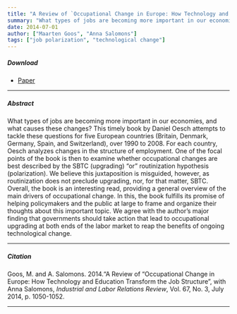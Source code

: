 ```yaml
---
title: "A Review of `Occupational Change in Europe: How Technology and Education Transform the Job Structure'" 
summary: "What types of jobs are becoming more important in our economies, and what causes these changes? This timely book by Daniel Oesch attempts to tackle these questions for five European countries (Britain, Denmark, Germany, Spain, and Switzerland), over 1990 to 2008. For each country, Oesch analyzes changes in the structure of employment. Overall, the book is an interesting read, providing a general overview of the main drivers of occupational change."
date: 2014-07-01
author: ["Maarten Goos", "Anna Salomons"]
tags: ["job polarization", "technological change"]
---
```


##### Download

+ [Paper](/.pdf)
---

##### Abstract

What types of jobs are becoming more important in our economies, and what causes these changes? This timely book by Daniel Oesch attempts to tackle these questions for five European countries (Britain, Denmark, Germany, Spain, and Switzerland), over 1990 to 2008. For each country, Oesch analyzes changes in the structure of employment.  One of the focal points of the book is then to examine whether occupational changes are best described by the SBTC (upgrading) “or” routinization hypothesis (polarization). We believe this juxtaposition is misguided, however, as routinization does not preclude upgrading, nor, for that matter, SBTC. Overall, the book is an interesting read, providing a general overview of the main drivers of occupational change. In this, the book fulfills its promise of helping policymakers and the public at large to frame and organize their thoughts about this important topic. We agree with the author’s major finding that governments should take action that lead to occupational upgrading at both ends of the labor market to reap the benefits of ongoing technological change.

---

##### Citation

Goos, M. and A. Salomons. 2014.“A Review of “Occupational Change in Europe: How Technology and Education Transform the Job Structure”, with Anna Salomons, *Industrial and Labor Relations Review*, Vol. 67, No. 3, July 2014, p. 1050-1052.

---


